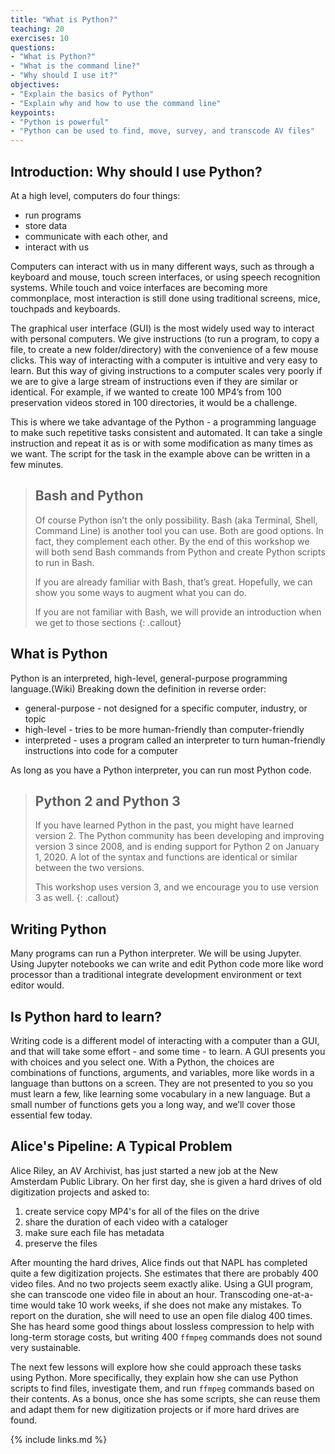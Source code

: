 ```yaml
---
title: "What is Python?"
teaching: 20
exercises: 10
questions:
- "What is Python?"
- "What is the command line?"
- "Why should I use it?"
objectives:
- "Explain the basics of Python"
- "Explain why and how to use the command line"
keypoints:
- "Python is powerful"
- "Python can be used to find, move, survey, and transcode AV files"
---
```


## Introduction: Why should I use Python?

At a high level, computers do four things:
* run programs
* store data
* communicate with each other, and
* interact with us

Computers can interact with us in many different ways, such as through a keyboard and mouse, touch screen interfaces, or using speech recognition systems. While touch and voice interfaces are becoming more commonplace, most interaction is still done using traditional screens, mice, touchpads and keyboards.

The graphical user interface (GUI) is the most widely used way to interact with personal computers. We give instructions (to run a program, to copy a file, to create a new folder/directory) with the convenience of a few mouse clicks. This way of interacting with a computer is intuitive and very easy to learn. But this way of giving instructions to a computer scales very poorly if we are to give a large stream of instructions even if they are similar or identical. For example, if we wanted to create 100 MP4’s from 100 preservation videos stored in 100 directories, it would be a challenge.

This is where we take advantage of the Python - a programming language to make such repetitive tasks consistent and automated. It can take a single instruction and repeat it as is or with some modification as many times as we want. The script for the task in the example above can be written in a few minutes.

> ## Bash and Python
>
> Of course Python isn’t the only possibility.
> Bash (aka Terminal, Shell, Command Line) is another tool you can use.
> Both are good options.
> In fact, they complement each other.
> By the end of this workshop we will both send Bash commands from Python and create Python scripts to run in Bash.
>
> If you are already familiar with Bash, that’s great.
> Hopefully, we can show you some ways to augment what you can do.
>
> If you are not familiar with Bash, we will provide an introduction when we get to those sections
{: .callout}

## What is Python
Python is an interpreted, high-level, general-purpose programming language.(Wiki) Breaking down the definition in reverse order:
* general-purpose - not designed for a specific computer, industry, or topic
* high-level - tries to be more human-friendly than computer-friendly
* interpreted - uses a program called an interpreter to turn human-friendly instructions into code for a computer

As long as you have a Python interpreter, you can run most Python code.

> ## Python 2 and Python 3
> If you have learned Python in the past, you might have learned version 2.
> The Python community has been developing and improving version 3 since 2008, and is ending support for Python 2 on January 1, 2020.
> A lot of the syntax and functions are identical or similar between the two versions.
>
> This workshop uses version 3, and we encourage you to use version 3 as well.
{: .callout}

## Writing Python
Many programs can run a Python interpreter. We will be using Jupyter. Using Jupyter notebooks we can write and edit Python code more like word processor than a traditional integrate development environment or text editor would. 

## Is Python hard to learn?
Writing code is a different model of interacting with a computer than a GUI, and that will take some effort - and some time - to learn. A GUI presents you with choices and you select one. With a Python, the choices are combinations of functions, arguments, and variables, more like words in a language than buttons on a screen. They are not presented to you so you must learn a few, like learning some vocabulary in a new language. But a small number of functions gets you a long way, and we’ll cover those essential few today.

## Alice's Pipeline: A Typical Problem
Alice Riley, an AV Archivist, has just started a new job at the New Amsterdam Public Library. On her first day, she is given a hard drives of old digitization projects and asked to:
1. create service copy MP4's for all of the files on the drive
2. share the duration of each video with a cataloger
3. make sure each file has metadata
4. preserve the files

After mounting the hard drives, Alice finds out that NAPL has completed quite a few digitization projects. She estimates that there are probably 400 video files. And no two projects seem exactly alike. Using a GUI program, she can transcode one video file in about an hour. Transcoding one-at-a-time would take 10 work weeks, if she does not make any mistakes. To report on the duration, she will need to use an open file dialog 400 times. She has heard some good things about lossless compression to help with long-term storage costs, but writing 400 `ffmpeg` commands does not sound very sustainable.

The next few lessons will explore how she could approach these tasks using Python. More specifically, they explain how she can use Python scripts to find files, investigate them, and run `ffmpeg` commands based on their contents.  As a bonus, once she has some scripts, she can reuse them and adapt them for new digitization projects or if more hard drives are found.

{% include links.md %}
